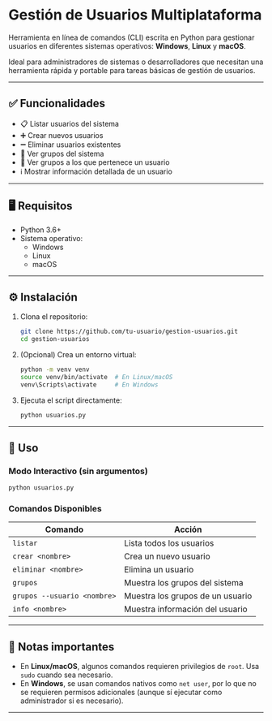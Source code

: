 # Gestión de Usuarios Multiplataforma

Herramienta en línea de comandos (CLI) escrita en Python para gestionar usuarios en diferentes sistemas operativos: **Windows**, **Linux** y **macOS**.

Ideal para administradores de sistemas o desarrolladores que necesitan una herramienta rápida y portable para tareas básicas de gestión de usuarios.

---

## ✅ Funcionalidades

- 📋 Listar usuarios del sistema
- ➕ Crear nuevos usuarios
- ➖ Eliminar usuarios existentes
- 🧾 Ver grupos del sistema
- 👥 Ver grupos a los que pertenece un usuario
- ℹ️ Mostrar información detallada de un usuario

---

## 🖥️ Requisitos

- Python 3.6+
- Sistema operativo:
  - Windows
  - Linux
  - macOS

---

## ⚙️ Instalación

1. Clona el repositorio:

   ```bash
   git clone https://github.com/tu-usuario/gestion-usuarios.git
   cd gestion-usuarios
   ```

2. (Opcional) Crea un entorno virtual:

   ```bash
   python -m venv venv
   source venv/bin/activate  # En Linux/macOS
   venv\Scripts\activate     # En Windows
   ```

3. Ejecuta el script directamente:

   ```bash
   python usuarios.py
   ```

---

## 🧪 Uso

### Modo Interactivo (sin argumentos)
```bash
python usuarios.py
```

### Comandos Disponibles

| Comando                  | Acción                             |
|--------------------------|------------------------------------|
| `listar`                 | Lista todos los usuarios           |
| `crear <nombre>`         | Crea un nuevo usuario              |
| `eliminar <nombre>`      | Elimina un usuario                 |
| `grupos`                 | Muestra los grupos del sistema     |
| `grupos --usuario <nombre>` | Muestra los grupos de un usuario |
| `info <nombre>`          | Muestra información del usuario    |

---

## 🔐 Notas importantes

- En **Linux/macOS**, algunos comandos requieren privilegios de `root`. Usa `sudo` cuando sea necesario.
- En **Windows**, se usan comandos nativos como `net user`, por lo que no se requieren permisos adicionales (aunque sí ejecutar como administrador si es necesario).

---